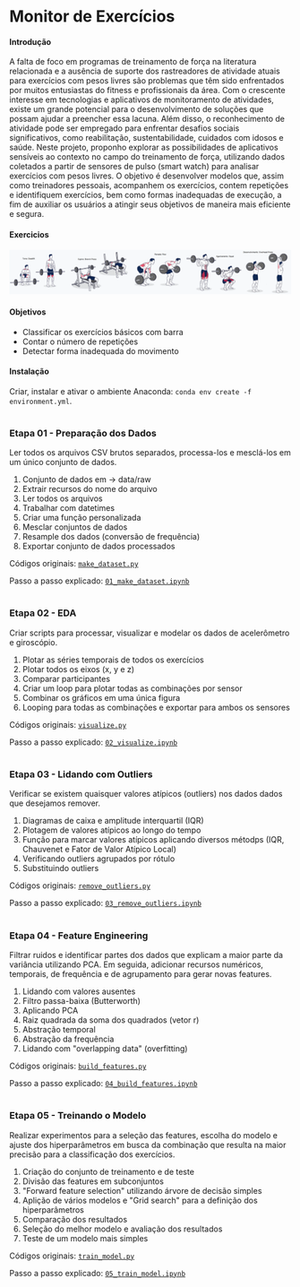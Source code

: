 # Monitor de Exercícios

#### Introdução
A falta de foco em programas de treinamento de força na literatura relacionada e a ausência de suporte dos rastreadores de atividade atuais 
para exercícios com pesos livres são problemas que têm sido enfrentados por muitos entusiastas do fitness e profissionais da área. Com o crescente 
interesse em tecnologias e aplicativos de monitoramento de atividades, existe um grande potencial para o desenvolvimento de soluções que possam ajudar 
a preencher essa lacuna. Além disso, o reconhecimento de atividade pode ser empregado para enfrentar desafios sociais significativos, como reabilitação, 
sustentabilidade, cuidados com idosos e saúde. Neste projeto, proponho explorar as possibilidades de aplicativos sensíveis ao contexto no campo do 
treinamento de força, utilizando dados coletados a partir de sensores de pulso (smart watch) para analisar exercícios com pesos livres. O objetivo é 
desenvolver modelos que, assim como treinadores pessoais, acompanhem os exercícios, contem repetições e identifiquem exercícios, bem como formas 
inadequadas de execução, a fim de auxiliar os usuários a atingir seus objetivos de maneira mais eficiente e segura.

#### Exercicios
![exercise examples](img/exercicios_basicos.png)



#### Objetivos
* Classificar os exercícios básicos com barra
* Contar o número de repetições
* Detectar forma inadequada do movimento

#### Instalação
Criar, instalar e ativar o ambiente  Anaconda: `conda env create -f environment.yml`.

#
### **Etapa 01 - Preparação dos Dados**
Ler todos os arquivos CSV brutos separados, processa-los e mesclá-los em um único conjunto de dados.
1. Conjunto de dados em → data/raw
2. Extrair recursos do nome do arquivo
3. Ler todos os arquivos
4. Trabalhar com datetimes
5. Criar uma função personalizada
6. Mesclar conjuntos de dados
7. Resample dos dados (conversão de frequência)
8. Exportar conjunto de dados processados

Códigos originais: [`make_dataset.py`](src/data/make_dataset.py)

Passo a passo explicado: [`01_make_dataset.ipynb`](notebooks/01_make_dataset.ipynb)

#
### **Etapa 02 - EDA**
Criar scripts para processar, visualizar e modelar os dados de acelerômetro e giroscópio. 

1. Plotar as séries temporais de todos os exercícios
2. Plotar todos os eixos (x, y e z)
3. Comparar participantes
4. Criar um loop para plotar todas as combinações por sensor
5. Combinar os gráficos em uma única figura
6. Looping para todas as combinações e exportar para ambos os sensores

Códigos originais: [`visualize.py`](src/visualization/visualize.py)

Passo a passo explicado: [`02_visualize.ipynb`](notebooks/02_visualize.ipynb)

#
### **Etapa 03 - Lidando com Outliers**
Verificar se existem quaisquer valores atípicos (outliers) nos dados dados que desejamos remover.

1. Diagramas de caixa e amplitude interquartil (IQR)
2. Plotagem de valores atípicos ao longo do tempo
3. Função para marcar valores atípicos aplicando diversos métodps (IQR, Chauvenet e Fator de Valor Atípico Local)
4. Verificando outliers agrupados por rótulo
5. Substituindo outliers


Códigos originais: [`remove_outliers.py`](src/features/remove_outliers.py)

Passo a passo explicado: [`03_remove_outliers.ipynb`](notebooks/03_remove_outliers.ipynb)

#
### **Etapa 04 - Feature Engineering**
Filtrar ruidos e identificar partes dos dados que explicam a maior parte da variância utilizando PCA. Em seguida, adicionar recursos numéricos, temporais, de frequência e de agrupamento
para gerar novas features.


1. Lidando com valores ausentes
2. Filtro passa-baixa (Butterworth)
3. Aplicando PCA
4. Raiz quadrada da soma dos quadrados (vetor r)
5. Abstração temporal
6. Abstração da frequência
7. Lidando com "overlapping data" (overfitting)


Códigos originais: [`build_features.py`](src/features/build_features.py)

Passo a passo explicado: [`04_build_features.ipynb`](notebooks/04_build_features.ipynb)

#
### **Etapa 05 - Treinando o Modelo**
Realizar experimentos para a seleção das features, escolha do modelo e ajuste dos hiperparâmetros em busca da combinação que resulta na maior precisão para a classificação dos exercícios.


1. Criação do conjunto de treinamento e de teste
2. Divisão das features em subconjuntos
3. "Forward feature selection" utilizando árvore de decisão simples
4. Aplição de vários modelos e "Grid search" para a definição dos hiperparâmetros
5. Comparação dos resultados
6. Seleção do melhor modelo e avaliação dos resultados
7. Teste de um modelo mais simples


Códigos originais: [`train_model.py`](src/models/train_model.py)

Passo a passo explicado: [`05_train_model.ipynb`](notebooks/05_train_model.ipynb)









